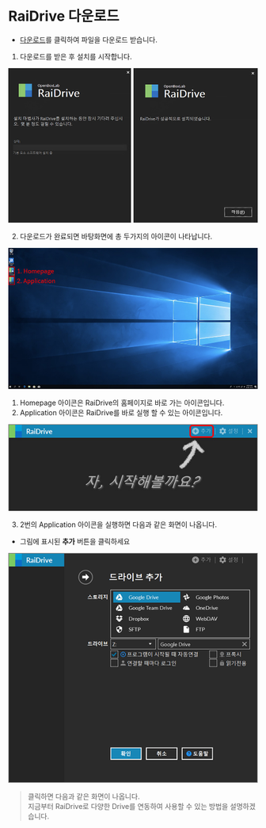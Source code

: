                                                                                                                               
# RaiDrive 다운로드

- [다운로드](https://www.raidrive.com/ko/download)를 클릭하여 파일을 다운로드 받습니다.  

1. 다운로드를 받은 후 설치를 시작합니다.

![download](/download01.jpg?raw=true)  

2. 다운로드가 완료되면 바탕화면에 총 두가지의 아이콘이 나타납니다.  
 
![app](/app.jpg?raw=true)



1. Homepage 아이콘은 RaiDrive의 홈페이지로 바로 가는 아이콘입니다.
2. Application 아이콘은 RaiDrive를 바로 실행 할 수 있는 아이콘입니다.

![main](/main.jpg?raw=true) 

3. 2번의 Application 아이콘을 실행하면 다음과 같은 화면이 나옵니다.   

- 그림에 표시된 **추가** 버튼을 클릭하세요   

![plus](/plus.PNG?raw=true)

> 클릭하면 다음과 같은 화면이 나옵니다.  
> 지금부터 RaiDrive로 다양한 Drive를 연동하여 사용할 수 있는 방법을 설명하겠습니다.
